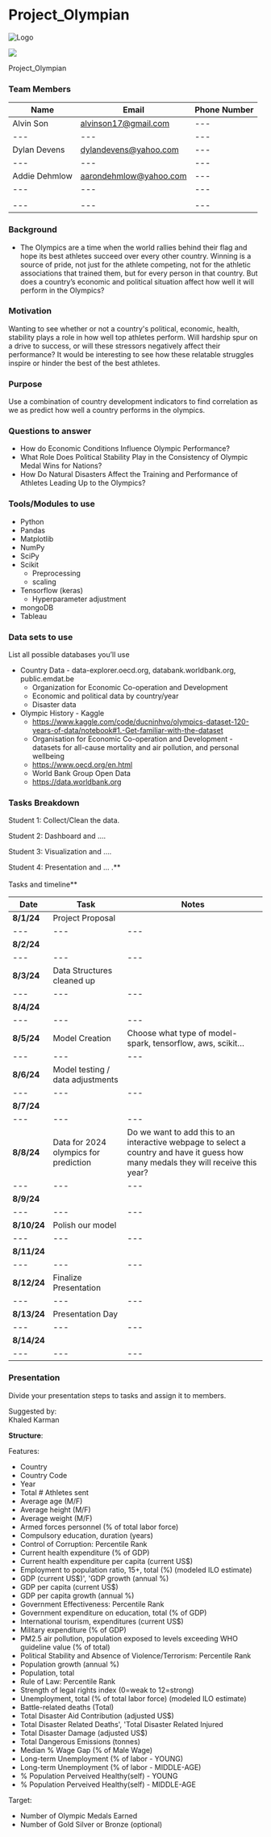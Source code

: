 # Project_Olympian




![Logo](https://github.com/user-attachments/assets/74a5248f-5110-4ca0-b6e5-bf1239e18493)


**![]("Overview/Logo.png")**



Project_Olympian

### **Team Members**

| **Name** | **Email** | **Phone Number** |
| --- | --- | --- |
| Alvin Son | <alvinson17@gmail.com> | --- |
| --- | --- | --- |
| Dylan Devens | <dylandevens@yahoo.com> | --- |
| --- | --- | --- |
| Addie Dehmlow | <aarondehmlow@yahoo.com> | --- |
| --- | --- | --- |
|     |     |     |
| --- | --- | --- |

### **Background**

- The Olympics are a time when the world rallies behind their flag and hope its best athletes succeed over every other country. Winning is a source of pride, not just for the athlete competing, not for the athletic associations that trained them, but for every person in that country. But does a country’s economic and political situation affect how well it will perform in the Olympics?

### **Motivation**

Wanting to see whether or not a country's political, economic, health, stability plays a role in how well top athletes perform. Will hardship spur on a drive to success, or will these stressors negatively affect their performance? It would be interesting to see how these relatable struggles inspire or hinder the best of the best athletes.

### **Purpose**

Use a combination of country development indicators to find correlation as we as predict how well a country performs in the olympics.

### **Questions to answer**

- How do Economic Conditions Influence Olympic Performance?
- What Role Does Political Stability Play in the Consistency of Olympic Medal Wins for Nations?
- How Do Natural Disasters Affect the Training and Performance of Athletes Leading Up to the Olympics?

### **Tools/Modules to use**

- Python
- Pandas
- Matplotlib
- NumPy
- SciPy
- Scikit
  - Preprocessing
  - scaling
- Tensorflow (keras)
  - Hyperparameter adjustment
- mongoDB
- Tableau

###

### **Data sets to use**

List all possible databases you’ll use

- Country Data - data-explorer.oecd.org, databank.worldbank.org, public.emdat.be
  - Organization for Economic Co-operation and Development
  - Economic and political data by country/year
  - Disaster data
- Olympic History - Kaggle
  - <https://www.kaggle.com/code/ducninhvo/olympics-dataset-120-years-of-data/notebook#1.-Get-familiar-with-the-dataset>
  - Organisation for Economic Co-operation and Development - datasets for all-cause mortality and air pollution, and personal wellbeing
  - <https://www.oecd.org/en.html>
  - World Bank Group Open Data
  - <https://data.worldbank.org>

### **Tasks Breakdown**

Student 1: Collect/Clean the data.

Student 2: Dashboard and ….

Student 3: Visualization and ….

Student 4: Presentation and … .**  
<br/>Tasks and timeline**

| **Date** | **Task** | **Notes** |
| --- | --- | --- |
| **8/1/24** | Project Proposal |     |
| --- | --- | --- |
| **8/2/24** |     |     |
| --- | --- | --- |
| **8/3/24** | Data Structures cleaned up |     |
| --- | --- | --- |
| **8/4/24** |     |     |
| --- | --- | --- |
| **8/5/24** | Model Creation | Choose what type of model-spark, tensorflow, aws, scikit… |
| --- | --- | --- |
| **8/6/24** | Model testing / data adjustments |     |
| --- | --- | --- |
| **8/7/24** |     |     |
| --- | --- | --- |
| **8/8/24** | Data for 2024 olympics for prediction | Do we want to add this to an interactive webpage to select a country and have it guess how many medals they will receive this year? |
| --- | --- | --- |
| **8/9/24** |     |     |
| --- | --- | --- |
| **8/10/24** | Polish our model |     |
| --- | --- | --- |
| **8/11/24** |     |     |
| --- | --- | --- |
| **8/12/24** | Finalize Presentation |     |
| --- | --- | --- |
| **8/13/24** | Presentation Day |     |
| --- | --- | --- |
| **8/14/24** |     |     |
| --- | --- | --- |

### **Presentation**

Divide your presentation steps to tasks and assign it to members.

Suggested by:  
Khaled Karman

**Structure**:

Features:

- Country
- Country Code
- Year
- Total # Athletes sent
- Average age (M/F)
- Average height (M/F)
- Average weight (M/F)
- Armed forces personnel (% of total labor force)
- Compulsory education, duration (years)
- Control of Corruption: Percentile Rank
- Current health expenditure (% of GDP)
- Current health expenditure per capita (current US$)
- Employment to population ratio, 15+, total (%) (modeled ILO estimate)
- GDP (current US$)', 'GDP growth (annual %)
- GDP per capita (current US$)
- GDP per capita growth (annual %)
- Government Effectiveness: Percentile Rank
- Government expenditure on education, total (% of GDP)
- International tourism, expenditures (current US$)
- Military expenditure (% of GDP)
- PM2.5 air pollution, population exposed to levels exceeding WHO guideline value (% of total)
- Political Stability and Absence of Violence/Terrorism: Percentile Rank
- Population growth (annual %)
- Population, total
- Rule of Law: Percentile Rank
- Strength of legal rights index (0=weak to 12=strong)
- Unemployment, total (% of total labor force) (modeled ILO estimate)
- Battle-related deaths (Total)
- Total Disaster Aid Contribution (adjusted US$)
- Total Disaster Related Deaths', 'Total Disaster Related Injured
- Total Disaster Damage (adjusted US$)
- Total Dangerous Emissions (tonnes)
- Median % Wage Gap (% of Male Wage)
- Long-term Unemployment (% of labor - YOUNG)
- Long-term Unemployment (% of labor - MIDDLE-AGE)
- % Population Perveived Healthy(self) - YOUNG
- % Population Perveived Healthy(self) - MIDDLE-AGE


Target:

- Number of Olympic Medals Earned
- Number of Gold Silver or Bronze (optional)
